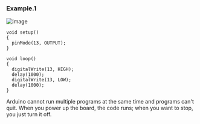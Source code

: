 ### Example.1

![image](https://github.com/selldream2/My-Project/assets/27531428/bed4450a-ad53-421d-82ee-267a7970652e)

```
void setup()
{
  pinMode(13, OUTPUT);
}

void loop()
{
  digitalWrite(13, HIGH);
  delay(1000);
  digitalWrite(13, LOW); 
  delay(1000); 
}
```
Arduino cannot run multiple programs
at the same time and programs can't quit. When you
power up the board, the code runs; when you want to
stop, you just turn it off.
